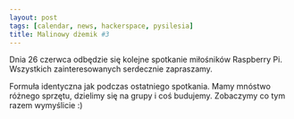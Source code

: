 ```yaml
---
layout: post
tags: [calendar, news, hackerspace, pysilesia]
title: Malinowy dżemik #3
---
```


Dnia 26 czerwca odbędzie się kolejne spotkanie miłośników Raspberry Pi.
Wszystkich zainteresowanych serdecznie zapraszamy.

Formuła identyczna jak podczas ostatniego spotkania. Mamy mnóstwo różnego sprzętu, dzielimy się na grupy i coś budujemy. Zobaczymy co tym razem wymyślicie :)

